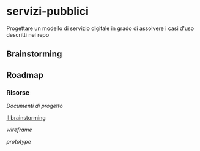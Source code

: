 # servizi-pubblici
Progettare un modello di servizio digitale in grado di assolvere i casi d'uso descritti nel repo

## Brainstorming

## Roadmap

### Risorse

*Documenti di progetto*

[Il brainstorming](https://trello.com/b/9b5L25Rs/pagare-on-line-i-servizi-pubblici-brainstorming)

*wireframe*

*prototype*
